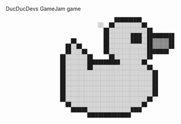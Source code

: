 DucDucDevs GameJam game                                                                                                                                                                                
                                                                                        
                                            ██████████                                  
                                      ░░  ██░░░░░░░░░░██                                
                                        ██░░░░░░░░░░░░░░██                              
                                        ██░░░░░░░░████░░██████████                      
                            ██          ██░░░░░░░░████░░██▒▒▒▒▒▒██                      
                          ██░░██        ██░░░░░░░░░░░░░░██▒▒▒▒▒▒██                      
                          ██░░░░██      ██░░░░░░░░░░░░░░████████                        
                        ██░░░░░░░░██      ██░░░░░░░░░░░░██                              
                        ██░░░░░░░░████████████░░░░░░░░██                                
                        ██░░░░░░░░██░░░░░░░░░░░░░░░░░░░░██                              
                        ██░░░░░░░░░░░░░░░░░░░░░░░░░░░░░░░░██                            
                        ██░░░░░░░░░░░░░░░░░░░░░░░░░░░░░░░░██                            
                        ██░░░░░░░░░░░░░░░░░░░░░░░░░░░░░░░░██                            
                        ██░░░░░░░░░░░░░░░░░░░░░░░░░░░░░░░░██                            
                        ██░░░░░░░░░░░░░░░░░░░░░░░░░░░░░░░░██                            
                        ██░░░░░░░░░░░░░░░░░░░░░░░░░░░░░░██                              
                          ██░░░░░░░░░░░░░░░░░░░░░░░░░░██                                
                            ██████░░░░░░░░░░░░░░░░████                                  
                                  ████████████████                                      
                                                              
